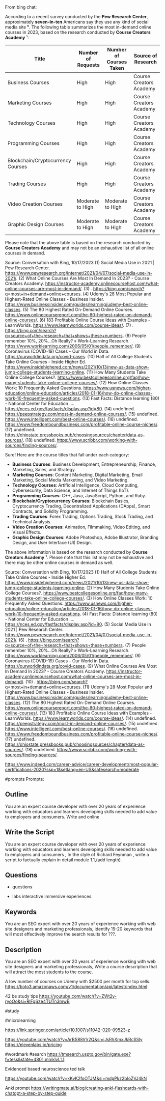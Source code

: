 
From bing chat:

According to a recent survey conducted by the **Pew Research Center**, approximately **seven-in-ten** Americans say they use any kind of social media site ⁶. The following table summarizes the most in-demand online courses in 2023, based on the research conducted by **Course Creators Academy** ¹:

| **Title** | **Number of Requests** | **Number of Courses Taken** | **Source of Research** |
|------------|-----------------------|-----------------------------|------------------------|
| Business Courses | High | High | Course Creators Academy |
| Marketing Courses | High | High | Course Creators Academy |
| Technology Courses | High | High | Course Creators Academy |
| Programming Courses | High | High | Course Creators Academy |
| Blockchain/Cryptocurrency Courses | High | High | Course Creators Academy |
| Trading Courses | High | High | Course Creators Academy |
| Video Creation Courses | Moderate to High | Moderate to High | Course Creators Academy |
| Graphic Design Courses | Moderate to High | Moderate to High | Course Creators Academy |

Please note that the above table is based on the research conducted by **Course Creators Academy** and may not be an exhaustive list of all online courses in demand.

Source: Conversation with Bing, 10/17/2023
(1) Social Media Use in 2021 | Pew Research Center. https://www.pewresearch.org/internet/2021/04/07/social-media-use-in-2021/.
(2) What Online Courses Are Most In Demand In 2023? - Course Creators Academy. https://instructor-academy.onlinecoursehost.com/what-online-courses-are-most-in-demand/.
(3) . https://bing.com/search?q=most+in+demand+online+courses.
(4) Udemy's 28 Most Popular and Highest-Rated Online Classes - Business Insider. https://www.businessinsider.com/guides/learning/udemy-best-online-classes.
(5) The 80 Highest Rated On-Demand Online Courses. https://www.onlinecoursereport.com/the-80-highest-rated-on-demand-online-courses/.
(6) 183 Profitable Online Course Ideas with Examples - LearnWorlds. https://www.learnworlds.com/course-ideas/.
(7) . https://bing.com/search?q=source+of+the+research+that+shows+these+numbers.
(8) People remember 10%, 20%...Oh Really? » Work-Learning Research. https://www.worklearning.com/2006/05/01/people_remember/.
(9) Coronavirus (COVID-19) Cases - Our World in Data. https://ourworldindata.org/covid-cases.
(10) Half of All College Students Take Online Courses - Inside Higher Ed. https://www.insidehighered.com/news/2021/10/13/new-us-data-show-jump-college-students-learning-online.
(11) How Many Students Take Online College Courses?. https://www.bestcollegesonline.org/faq/how-many-students-take-online-college-courses/.
(12) How Online Classes Work: 10 Frequently Asked Questions. https://www.usnews.com/higher-education/online-education/articles/2018-01-16/how-do-online-classes-work-10-frequently-asked-questions.
(13) Fast Facts: Distance learning (80) - National Center for Education .... https://nces.ed.gov/fastfacts/display.asp?id=80.
(14) undefined. https://peepstrategy.com/most-in-demand-online-courses/.
(15) undefined. https://www.intelligent.com/best-online-courses/.
(16) undefined. https://www.freedomboundbusiness.com/profitable-online-course-niches/.
(17) undefined. https://ohiostate.pressbooks.pub/choosingsources/chapter/data-as-sources/.
(18) undefined. https://www.scribbr.com/working-with-sources/finding-sources/.

Sure! Here are the course titles that fall under each category:

- **Business Courses**: Business Development, Entrepreneurship, Finance, Marketing, Sales, and Strategy.
- **Marketing Courses**: Content Marketing, Digital Marketing, Email Marketing, Social Media Marketing, and Video Marketing.
- **Technology Courses**: Artificial Intelligence, Cloud Computing, Cybersecurity, Data Science, and Internet of Things (IoT).
- **Programming Courses**: C++, Java, JavaScript, Python, and Ruby.
- **Blockchain/Cryptocurrency Courses**: Blockchain Basics, Cryptocurrency Trading, Decentralized Applications (DApps), Smart Contracts, and Solidity Programming.
- **Trading Courses**: Forex Trading, Options Trading, Stock Trading, and Technical Analysis.
- **Video Creation Courses**: Animation, Filmmaking, Video Editing, and Visual Effects.
- **Graphic Design Courses**: Adobe Photoshop, Adobe Illustrator, Branding Design, and User Interface (UI) Design.

The above information is based on the research conducted by **Course Creators Academy** ¹. Please note that this list may not be exhaustive and there may be other online courses in demand as well.

Source: Conversation with Bing, 10/17/2023
(1) Half of All College Students Take Online Courses - Inside Higher Ed. https://www.insidehighered.com/news/2021/10/13/new-us-data-show-jump-college-students-learning-online.
(2) How Many Students Take Online College Courses?. https://www.bestcollegesonline.org/faq/how-many-students-take-online-college-courses/.
(3) How Online Classes Work: 10 Frequently Asked Questions. https://www.usnews.com/higher-education/online-education/articles/2018-01-16/how-do-online-classes-work-10-frequently-asked-questions.
(4) Fast Facts: Distance learning (80) - National Center for Education .... https://nces.ed.gov/fastfacts/display.asp?id=80.
(5) Social Media Use in 2021 | Pew Research Center. https://www.pewresearch.org/internet/2021/04/07/social-media-use-in-2021/.
(6) . https://bing.com/search?q=source+of+the+research+that+shows+these+numbers.
(7) People remember 10%, 20%...Oh Really? » Work-Learning Research. https://www.worklearning.com/2006/05/01/people_remember/.
(8) Coronavirus (COVID-19) Cases - Our World in Data. https://ourworldindata.org/covid-cases.
(9) What Online Courses Are Most In Demand In 2023? - Course Creators Academy. https://instructor-academy.onlinecoursehost.com/what-online-courses-are-most-in-demand/.
(10) . https://bing.com/search?q=most+in+demand+online+courses.
(11) Udemy's 28 Most Popular and Highest-Rated Online Classes - Business Insider. https://www.businessinsider.com/guides/learning/udemy-best-online-classes.
(12) The 80 Highest Rated On-Demand Online Courses. https://www.onlinecoursereport.com/the-80-highest-rated-on-demand-online-courses/.
(13) 183 Profitable Online Course Ideas with Examples - LearnWorlds. https://www.learnworlds.com/course-ideas/.
(14) undefined. https://peepstrategy.com/most-in-demand-online-courses/.
(15) undefined. https://www.intelligent.com/best-online-courses/.
(16) undefined. https://www.freedomboundbusiness.com/profitable-online-course-niches/.
(17) undefined. https://ohiostate.pressbooks.pub/choosingsources/chapter/data-as-sources/.
(18) undefined. https://www.scribbr.com/working-with-sources/finding-sources/.

https://www.indeed.com/career-advice/career-development/most-popular-certifications-2020?ssp=1&setlang=en-US&safesearch=moderate


#prompts
Prompts:

## Outline
You are an expert course developer with over 20 years of experience working with educators and learners developing skills needed to add value to employers and consumers.
Write and online 

## Write the Script

You are an expert course developer with over 20 years of experience working with educators and learners developing skills needed to add value to employers and consumers , In the style of Richard Feynman , write a script to factually explain in detail module 1.1,(add length)

## Questions 
- questions

 - labs interactive immersive experiences 

## Keywords 
You are an SEO expert with over 20 years of experience working with web site designers and marketing professionals, identify 15-20 keywords that will most effectively improve the search results for ???.

## Description 
You are an SEO expert with over 20 years of experience working with web site designers and marketing professionals, Write a course description that will attract the most students to the course.


A low number of courses on Udemy with $2500 per month for top sells.
https://boto3.amazonaws.com/v1/documentation/api/latest/index.html

42 be study tips
https://youtube.com/watch?v=ZWt2y-ryoOo&si=RIFgSze4TUTn3mwB

#study

#microlearning

https://link.springer.com/article/10.1007/s11042-020-09523-z

https://youtube.com/watch?v=ArBS88h1r2Q&si=jJsRhXmxJkBcSSly
https://elevenlabs.io/pricing


#wordmark #search 
https://tmsearch.uspto.gov/bin/gate.exe?f=tess&state=4801:mmklvl.1.1

Evidenced based neuroscience ted talk

https://youtube.com/watch?v=kKvK2foOTJM&si=mdpPkz2bIoZVJ4kN

Anki prompt 
https://writingmate.ai/blog/creating-anki-flashcards-with-chatgpt-a-step-by-step-guide
